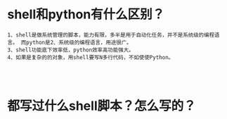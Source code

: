 # shell和python有什么区别？

```shell
1、shell是做系统管理的脚本，能力有限，多半是用于自动化任务，并不是系统级的编程语言。 而python是2、系统级的编程语言，用途很广。 
3、shell功能底下效率低，python效率高功能强大。 
4、如果是复杂的的对象，用shell要写N多行代码，不如使使Python。
```

```

```

```

```

```

```

# 都写过什么shell脚本？怎么写的？